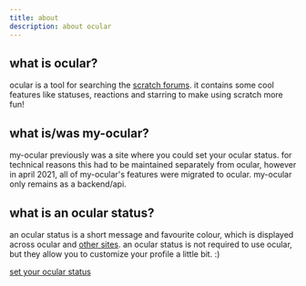 ```yaml
---
title: about
description: about ocular
---
```


## what is ocular?
ocular is a tool for searching the [scratch forums](https://scratch.mit.edu/discuss/). it contains some cool features like statuses, reactions and starring to make using scratch more fun!

## what is/was my-ocular?
my-ocular previously was a site where you could set your ocular status. for technical reasons this had to be maintained separately from ocular, however in april 2021, all of my-ocular's features were migrated to ocular. my-ocular only remains as a backend/api.

## what is an ocular status?
an ocular status is a short message and favourite colour, which is displayed across ocular and [other sites](/docs/gallery). an ocular status is not required to use ocular, but they allow you to customize your profile a little bit. :)

[set your ocular status](/dashboard)
